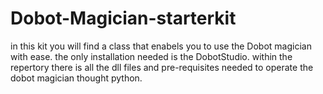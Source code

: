 # Dobot-Magician-starterkit

in this kit you will find a class that enabels you to use the Dobot magician with ease.
the only installation needed is the DobotStudio.
within the repertory there is all the dll files and pre-requisites needed to operate the dobot magician thought python.
